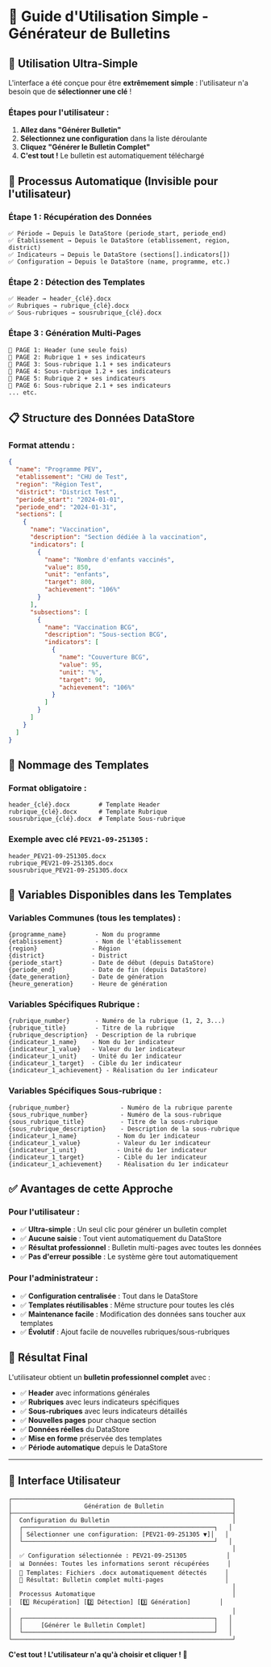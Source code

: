 # 🎯 Guide d'Utilisation Simple - Générateur de Bulletins

## 🚀 **Utilisation Ultra-Simple**

L'interface a été conçue pour être **extrêmement simple** : l'utilisateur n'a besoin que de **sélectionner une clé** !

### **Étapes pour l'utilisateur :**

1. **Allez dans "Générer Bulletin"**
2. **Sélectionnez une configuration** dans la liste déroulante
3. **Cliquez "Générer le Bulletin Complet"**
4. **C'est tout !** Le bulletin est automatiquement téléchargé

## 🔄 **Processus Automatique (Invisible pour l'utilisateur)**

### **Étape 1 : Récupération des Données**
```
✅ Période → Depuis le DataStore (periode_start, periode_end)
✅ Établissement → Depuis le DataStore (etablissement, region, district)
✅ Indicateurs → Depuis le DataStore (sections[].indicators[])
✅ Configuration → Depuis le DataStore (name, programme, etc.)
```

### **Étape 2 : Détection des Templates**
```
✅ Header → header_{clé}.docx
✅ Rubriques → rubrique_{clé}.docx
✅ Sous-rubriques → sousrubrique_{clé}.docx
```

### **Étape 3 : Génération Multi-Pages**
```
📄 PAGE 1: Header (une seule fois)
📄 PAGE 2: Rubrique 1 + ses indicateurs
📄 PAGE 3: Sous-rubrique 1.1 + ses indicateurs
📄 PAGE 4: Sous-rubrique 1.2 + ses indicateurs
📄 PAGE 5: Rubrique 2 + ses indicateurs
📄 PAGE 6: Sous-rubrique 2.1 + ses indicateurs
... etc.
```

## 📋 **Structure des Données DataStore**

### **Format attendu :**
```json
{
  "name": "Programme PEV",
  "etablissement": "CHU de Test",
  "region": "Région Test",
  "district": "District Test",
  "periode_start": "2024-01-01",
  "periode_end": "2024-01-31",
  "sections": [
    {
      "name": "Vaccination",
      "description": "Section dédiée à la vaccination",
      "indicators": [
        {
          "name": "Nombre d'enfants vaccinés",
          "value": 850,
          "unit": "enfants",
          "target": 800,
          "achievement": "106%"
        }
      ],
      "subsections": [
        {
          "name": "Vaccination BCG",
          "description": "Sous-section BCG",
          "indicators": [
            {
              "name": "Couverture BCG",
              "value": 95,
              "unit": "%",
              "target": 90,
              "achievement": "106%"
            }
          ]
        }
      ]
    }
  ]
}
```

## 📄 **Nommage des Templates**

### **Format obligatoire :**
```
header_{clé}.docx        # Template Header
rubrique_{clé}.docx      # Template Rubrique
sousrubrique_{clé}.docx  # Template Sous-rubrique
```

### **Exemple avec clé `PEV21-09-251305` :**
```
header_PEV21-09-251305.docx
rubrique_PEV21-09-251305.docx
sousrubrique_PEV21-09-251305.docx
```

## 🎯 **Variables Disponibles dans les Templates**

### **Variables Communes (tous les templates) :**
```
{programme_name}        - Nom du programme
{etablissement}         - Nom de l'établissement
{region}               - Région
{district}             - District
{periode_start}        - Date de début (depuis DataStore)
{periode_end}          - Date de fin (depuis DataStore)
{date_generation}      - Date de génération
{heure_generation}     - Heure de génération
```

### **Variables Spécifiques Rubrique :**
```
{rubrique_number}       - Numéro de la rubrique (1, 2, 3...)
{rubrique_title}        - Titre de la rubrique
{rubrique_description}  - Description de la rubrique
{indicateur_1_name}    - Nom du 1er indicateur
{indicateur_1_value}   - Valeur du 1er indicateur
{indicateur_1_unit}    - Unité du 1er indicateur
{indicateur_1_target}  - Cible du 1er indicateur
{indicateur_1_achievement} - Réalisation du 1er indicateur
```

### **Variables Spécifiques Sous-rubrique :**
```
{rubrique_number}              - Numéro de la rubrique parente
{sous_rubrique_number}         - Numéro de la sous-rubrique
{sous_rubrique_title}          - Titre de la sous-rubrique
{sous_rubrique_description}    - Description de la sous-rubrique
{indicateur_1_name}           - Nom du 1er indicateur
{indicateur_1_value}          - Valeur du 1er indicateur
{indicateur_1_unit}           - Unité du 1er indicateur
{indicateur_1_target}         - Cible du 1er indicateur
{indicateur_1_achievement}    - Réalisation du 1er indicateur
```

## ✅ **Avantages de cette Approche**

### **Pour l'utilisateur :**
- ✅ **Ultra-simple** : Un seul clic pour générer un bulletin complet
- ✅ **Aucune saisie** : Tout vient automatiquement du DataStore
- ✅ **Résultat professionnel** : Bulletin multi-pages avec toutes les données
- ✅ **Pas d'erreur possible** : Le système gère tout automatiquement

### **Pour l'administrateur :**
- ✅ **Configuration centralisée** : Tout dans le DataStore
- ✅ **Templates réutilisables** : Même structure pour toutes les clés
- ✅ **Maintenance facile** : Modification des données sans toucher aux templates
- ✅ **Évolutif** : Ajout facile de nouvelles rubriques/sous-rubriques

## 🎉 **Résultat Final**

L'utilisateur obtient un **bulletin professionnel complet** avec :
- ✅ **Header** avec informations générales
- ✅ **Rubriques** avec leurs indicateurs spécifiques
- ✅ **Sous-rubriques** avec leurs indicateurs détaillés
- ✅ **Nouvelles pages** pour chaque section
- ✅ **Données réelles** du DataStore
- ✅ **Mise en forme** préservée des templates
- ✅ **Période automatique** depuis le DataStore

---

## 🚀 **Interface Utilisateur**

```
┌─────────────────────────────────────────────────────────────┐
│                    Génération de Bulletin                   │
├─────────────────────────────────────────────────────────────┤
│  Configuration du Bulletin                                  │
│  ┌─────────────────────────────────────────────────────┐   │
│  │ Sélectionner une configuration: [PEV21-09-251305 ▼]│   │
│  └─────────────────────────────────────────────────────┘   │
│                                                             │
│  ✅ Configuration sélectionnée : PEV21-09-251305           │
│  📊 Données: Toutes les informations seront récupérées     │
│  📄 Templates: Fichiers .docx automatiquement détectés     │
│  🎯 Résultat: Bulletin complet multi-pages                 │
│                                                             │
│  Processus Automatique                                      │
│  [1️⃣ Récupération] [2️⃣ Détection] [3️⃣ Génération]        │
│                                                             │
│  ┌─────────────────────────────────────────────────────┐   │
│  │     [Générer le Bulletin Complet]                   │   │
│  └─────────────────────────────────────────────────────┘   │
└─────────────────────────────────────────────────────────────┘
```

**C'est tout ! L'utilisateur n'a qu'à choisir et cliquer ! 🎉**
